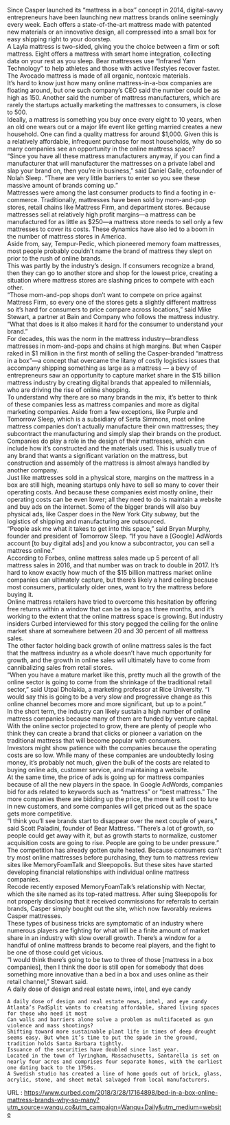   Since Casper launched its “mattress in a box” concept in 2014, digital-savvy entrepreneurs have been launching new mattress brands online seemingly every week. Each offers a state-of-the-art mattress made with patented new materials or an innovative design, all compressed into a small box for easy shipping right to your doorstep.  
    A Layla mattress is two-sided, giving you the choice between a firm or soft mattress. Eight offers a mattress with smart home integration, collecting data on your rest as you sleep. Bear mattresses use “Infrared Yarn Technology” to help athletes and those with active lifestyles recover faster. The Avocado mattress is made of all organic, nontoxic materials.   
    It’s hard to know just how many online mattress-in-a-box companies are floating around, but one such company’s CEO said the number could be as high as 150. Another said the number of mattress manufacturers, which are rarely the startups actually marketing the mattresses to consumers, is close to 500.  
    Ideally, a mattress is something you buy once every eight to 10 years, when an old one wears out or a major life event like getting married creates a new household. One can find a quality mattress for around $1,000. Given this is a relatively affordable, infrequent purchase for most households, why do so many companies see an opportunity in the online mattress space?  
    “Since you have all these mattress manufacturers anyway, if you can find a manufacturer that will manufacturer the mattresses on a private label and slap your brand on, then you’re in business,” said Daniel Galle, cofounder of Nolah Sleep. “There are very little barriers to enter so you see these massive amount of brands coming up.”  
    Mattresses were among the last consumer products to find a footing in e-commerce. Traditionally, mattresses have been sold by mom-and-pop stores, retail chains like Mattress Firm, and department stores. Because mattresses sell at relatively high profit margins—a mattress can be manufactured for as little as $250—a mattress store needs to sell only a few mattresses to cover its costs. These dynamics have also led to a boom in the number of mattress stores in America.  
    Aside from, say, Tempur-Pedic, which pioneered memory foam mattresses, most people probably couldn’t name the brand of mattress they slept on prior to the rush of online brands.   
    This was partly by the industry’s design. If consumers recognize a brand, then they can go to another store and shop for the lowest price, creating a situation where mattress stores are slashing prices to compete with each other.  
    “Those mom-and-pop shops don’t want to compete on price against Mattress Firm, so every one of the stores gets a slightly different mattress so it’s hard for consumers to price compare across locations,” said Mike Stewart, a partner at Bain and Company who follows the mattress industry. “What that does is it also makes it hard for the consumer to understand your brand.”  
    For decades, this was the norm in the mattress industry—brandless mattresses in mom-and-pops and chains at high margins. But when Casper raked in $1 million in the first month of selling the Casper-branded “mattress in a box”—a concept that overcame the litany of costly logistics issues that accompany shipping something as large as a mattress — a bevy of entrepreneurs saw an opportunity to capture market share in the $15 billion mattress industry by creating digital brands that appealed to millennials, who are driving the rise of online shopping.   
    To understand why there are so many brands in the mix, it’s better to think of these companies less as mattress companies and more as digital marketing companies. Aside from a few exceptions, like Purple and Tomorrow Sleep, which is a subsidiary of Serta Simmons, most online mattress companies don’t actually manufacture their own mattresses; they subcontract the manufacturing and simply slap their brands on the product.   
    Companies do play a role in the design of their mattresses, which can include how it’s constructed and the materials used. This is usually true of any brand that wants a significant variation on the mattress, but construction and assembly of the mattress is almost always handled by another company.  
    Just like mattresses sold in a physical store, margins on the mattress in a box are still high, meaning startups only have to sell so many to cover their operating costs. And because these companies exist mostly online, their operating costs can be even lower; all they need to do is maintain a website and buy ads on the internet. Some of the bigger brands will also buy physical ads, like Casper does in the New York City subway, but the logistics of shipping and manufacturing are outsourced.   
    “People ask me what it takes to get into this space,” said Bryan Murphy, founder and president of Tomorrow Sleep. “If you have a [Google] AdWords account [to buy digital ads] and you know a subcontractor, you can sell a mattress online.”  
    According to Forbes, online mattress sales made up 5 percent of all mattress sales in 2016, and that number was on track to double in 2017. It’s hard to know exactly how much of the $15 billion mattress market online companies can ultimately capture, but there’s likely a hard ceiling because most consumers, particularly older ones, want to try the mattress before buying it.  
    Online mattress retailers have tried to overcome this hesitation by offering free returns within a window that can be as long as three months, and it’s working to the extent that the online mattress space is growing. But industry insiders Curbed interviewed for this story pegged the ceiling for the online market share at somewhere between 20 and 30 percent of all mattress sales.  
    The other factor holding back growth of online mattress sales is the fact that the mattress industry as a whole doesn’t have much opportunity for growth, and the growth in online sales will ultimately have to come from cannibalizing sales from retail stores.  
    “When you have a mature market like this, pretty much all the growth of the online sector is going to come from the shrinkage of the traditional retail sector,” said Utpal Dholakia, a marketing professor at Rice University. “I would say this is going to be a very slow and progressive change as this online channel becomes more and more significant, but up to a point.”  
    In the short term, the industry can likely sustain a high number of online mattress companies because many of them are funded by venture capital. With the online sector projected to grow, there are plenty of people who think they can create a brand that clicks or pioneer a variation on the traditional mattress that will become popular with consumers.  
    Investors might show patience with the companies because the operating costs are so low. While many of these companies are undoubtedly losing money, it’s probably not much, given the bulk of the costs are related to buying online ads, customer service, and maintaining a website.  
    At the same time, the price of ads is going up for mattress companies because of all the new players in the space. In Google AdWords, companies bid for ads related to keywords such as “mattress” or “best mattress.” The more companies there are bidding up the price, the more it will cost to lure in new customers, and some companies will get priced out as the space gets more competitive.  
    “I think you’ll see brands start to disappear over the next couple of years,” said Scott Paladini, founder of Bear Mattress. “There’s a lot of growth, so people could get away with it, but as growth starts to normalize, customer acquisition costs are going to rise. People are going to be under pressure.”  
    The competition has already gotten quite heated. Because consumers can’t try most online mattresses before purchasing, they turn to mattress review sites like MemoryFoamTalk and Sleepopolis. But these sites have started developing financial relationships with individual online mattress companies.  
    Recode recently exposed MemoryFoamTalk’s relationship with Nectar, which the site named as its top-rated mattress. After suing Sleepopolis for not properly disclosing that it received commissions for referrals to certain brands, Casper simply bought out the site, which now favorably reviews Casper mattresses.  
    These types of business tricks are symptomatic of an industry where numerous players are fighting for what will be a finite amount of market share in an industry with slow overall growth. There’s a window for a handful of online mattress brands to become real players, and the fight to be one of those could get vicious.   
    “I would think there’s going to be two to three of those [mattress in a box companies], then I think the door is still open for somebody that does something more innovative than a bed in a box and uses online as their retail channel,” Stewart said.  
    A daily dose of design and real estate news, intel, and eye candy  
      
      
    A daily dose of design and real estate news, intel, and eye candy  
    Atlanta’s PadSplit wants to creating affordable, shared living spaces for those who need it most  
    Can walls and barriers alone solve a problem as multifaceted as gun violence and mass shootings?  
    Shifting toward more sustainable plant life in times of deep drought seems easy. But when it’s time to put the spade in the ground, tradition holds Santa Barbara tightly.  
    Issuance of the securities have doubled since last year.  
    Located in the town of Tyringham, Massachusetts, Santarella is set on nearly four acres and comprises four separate homes, with the earliest one dating back to the 1750s.  
    A Swedish studio has created a line of home goods out of brick, glass, acrylic, stone, and sheet metal salvaged from local manufacturers.  
    
  URL : https://www.curbed.com/2018/3/28/17164898/bed-in-a-box-online-mattress-brands-why-so-many?utm_source=wanqu.co&utm_campaign=Wanqu+Daily&utm_medium=website